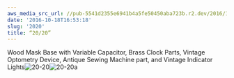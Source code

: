```yaml
---
aws_media_src_url: //pub-5541d2355e6941b4a5fe50450aba723b.r2.dev/2016/10/20-20.jpg
date: '2016-10-18T16:53:18'
slug: '2020'
title: “20/20”
---
```


 Wood Mask Base with Variable Capacitor, Brass Clock Parts, Vintage Optometry Device, Antique Sewing Machine part, and Vintage Indicator Lights![20-20](//pub-5541d2355e6941b4a5fe50450aba723b.r2.dev/2016/10/20-20.jpg?w=602)![20-20a](//pub-5541d2355e6941b4a5fe50450aba723b.r2.dev/2016/10/20-20a.jpg?w=602)